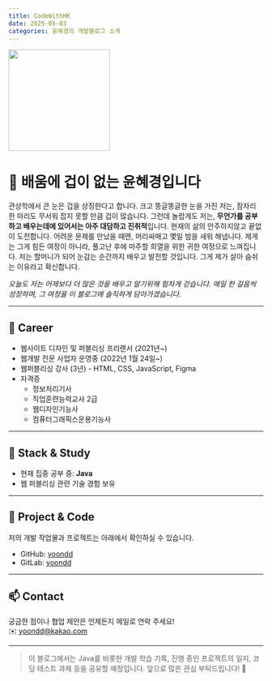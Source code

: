 ```yaml
---
title: CodeWithHK
date: 2025-05-03
categories: 윤혜경의 개발블로그 소개
---
```


<img src="https://i.imgur.com/QXuj0ht.png" width="200" />

# 👋 배움에 겁이 없는 윤혜경입니다

관상학에서 큰 눈은 겁을 상징한다고 합니다.
크고 똥글똥글한 눈을 가진 저는, 잠자리 한 마리도 무서워 잡지 못할 만큼 겁이 많습니다.
그런데 놀랍게도 저는, **무언가를 공부하고 배우는데에 있어서는 아주 대담하고 진취적**입니다.
현재의 삶의 안주하지않고 끝없이 도전합니다. 
어려운 문제를 만났을 때엔, 머리싸매고 몇일 밤을 새워 해냅니다. 
제게는 그게 힘든 여정이 아니라, 풀고난 후에 마주할 희열을 위한 귀한 여정으로 느껴집니다.
저는 할머니가 되어 눈감는 순간까지 배우고 발전할 것입니다.
그게 제가 살아 숨쉬는 이유라고 확신합니다.

*오늘도 저는 어제보다 더 많은 것을 배우고 알기위해 힘차게 걷습니다.
매일 한 걸음씩 성장하며, 그 여정을 이 블로그에 솔직하게 담아가겠습니다.*

---

## 💼 Career

- 웹사이트 디자인 및 퍼블리싱 프리랜서 (2021년~)
- 웹개발 전문 사업자 운영중 (2022년 1월 24일~)
- 웹퍼블리싱 강사 (3년)  - HTML, CSS, JavaScript, Figma
- 자격증  
  - 정보처리기사  
  - 직업훈련능력교사 2급  
  - 웹디자인기능사  
  - 컴퓨터그래픽스운용기능사  

---

## 🔧 Stack & Study

- 현재 집중 공부 중: **Java**  
- 웹 퍼블리싱 관련 기술 경험 보유

---

## 📂 Project & Code

저의 개발 작업물과 프로젝트는 아래에서 확인하실 수 있습니다.

- GitHub: [yoondd](https://github.com/yoondd)  
- GitLab: [yoondd](https://gitlab.com/yoondd)  

---

## 📫 Contact

궁금한 점이나 협업 제안은 언제든지 메일로 연락 주세요!  
✉️ yoondd@kakao.com

---

> 이 블로그에서는 Java를 비롯한 개발 학습 기록, 진행 중인 프로젝트의 일지, 코딩 테스트 과제 등을 공유할 예정입니다.  앞으로 많은 관심 부탁드립니다! 🙏
